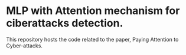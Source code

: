 # MLP with Attention mechanism for ciberattacks detection.
This repository hosts the code related to the paper, Paying Attention to Cyber-attacks.
